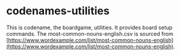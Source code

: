 # codenames-utilities
This is codename, the boardgame, utilities. It provides board setup commands. The most-common-nouns-english.csv is sourced from [https://www.wordexample.com/list/most-common-nouns-english](https://www.wordexample.com/list/most-common-nouns-english).

